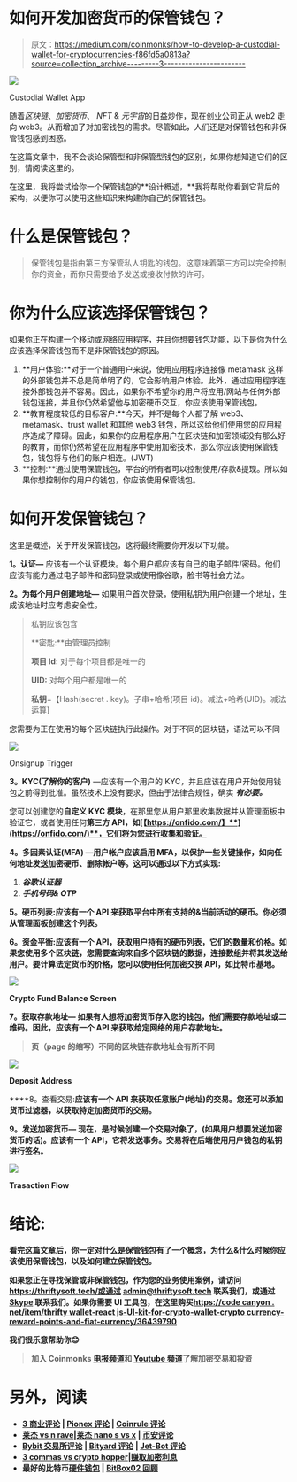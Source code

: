 # 如何开发加密货币的保管钱包？

> 原文：<https://medium.com/coinmonks/how-to-develop-a-custodial-wallet-for-cryptocurrencies-f86fd5a0813a?source=collection_archive---------3----------------------->

![](img/39fb82df4b5f828c4e96367ee5219e22.png)

Custodial Wallet App

随着*区块链*、*加密货币*、 *NFT* & *元宇宙*的日益炒作，现在创业公司正从 web2 走向 web3。从而增加了对加密钱包的需求。尽管如此，人们还是对保管钱包和非保管钱包感到困惑。

在这篇文章中，我不会谈论保管型和非保管型钱包的区别，如果你想知道它们的区别，请阅读这里的。

在这里，我将尝试给你一个保管钱包的**设计概述，**我将帮助你看到它背后的架构，以便你可以使用这些知识来构建你自己的保管钱包。

# **什么是保管钱包？**

> 保管钱包是指由第三方保管私人钥匙的钱包。这意味着第三方可以完全控制你的资金，而你只需要给予发送或接收付款的许可。

# **你为什么应该选择保管钱包？**

如果你正在构建一个移动或网络应用程序，并且你想要钱包功能，以下是你为什么应该选择保管钱包而不是非保管钱包的原因。

1.  **用户体验:**对于一个普通用户来说，使用应用程序连接像 metamask 这样的外部钱包并不总是简单明了的，它会影响用户体验。此外，通过应用程序连接外部钱包并不容易。因此，如果你不希望你的用户将应用/网站与任何外部钱包连接，并且你仍然希望他与加密硬币交互，你应该使用保管钱包。
2.  **教育程度较低的目标客户:**今天，并不是每个人都了解 web3、metamask、trust wallet 和其他 web3 钱包，所以这给他们使用您的应用程序造成了障碍。因此，如果你的应用程序用户在区块链和加密领域没有那么好的教育，而你仍然希望在应用程序中使用加密技术，那么你应该使用保管钱包，钱包将与他们的账户相连。(JWT)
3.  **控制:**通过使用保管钱包，平台的所有者可以控制使用/存款&提现。所以如果你想控制你的用户的钱包，你应该使用保管钱包。

# **如何开发保管钱包？**

这里是概述，关于开发保管钱包，这将最终需要你开发以下功能。

**1。认证—** 应该有一个认证模块。每个用户都应该有自己的电子邮件/密码。他们应该有能力通过电子邮件和密码登录或使用像谷歌，脸书等社会方法。

**2。为每个用户创建地址—** 如果用户首次登录，使用私钥为用户创建一个地址，生成该地址时应考虑安全性。

> 私钥应该包含
> 
> **密匙:**由管理员控制
> 
> **项目 Id:** 对于每个项目都是唯一的
> 
> **UID:** 对每个用户都是唯一的
> 
> **私钥**=【Hash(secret . key)。子串+哈希(项目 id)。减法+哈希(UID)。减法运算]

您需要为正在使用的每个区块链执行此操作。对于不同的区块链，语法可以不同

![](img/e0e0db84c40a0239a89fa4ac3a237932.png)

Onsignup Trigger

**3。KYC(了解你的客户)** —应该有一个用户的 KYC，并且应该在用户开始使用钱包之前得到批准。虽然技术上没有要求，但由于法律合规性，确实 ***有必要。***

您可以创建您的**自定义 KYC 模块**，在那里您从用户那里收集数据并从管理面板中验证它，或者使用任何**第三方 API，如**[**【https://onfido.com/】**](https://onfido.com/)**，它们将为您进行收集和验证。**

****4。多因素认证(MFA)** —用户帐户应该启用 MFA，以保护一些关键操作，如**向任何地址发送加密硬币**、**删除帐户**等。这可以通过以下方式实现:**

1.  ***谷歌认证器***
2.  ***手机号码& OTP***

****5。硬币列表**:应该有一个 API 来获取平台中所有支持的&当前活动的硬币。你必须从管理面板创建这个列表。**

****6。资金平衡**:应该有一个 API，获取用户持有的硬币列表，它们的数量和价格。如果您使用多个区块链，您需要查询来自多个区块链的数据，连接数组并将其发送给用户。要计算法定货币的价格，您可以使用任何加密交换 API，如比特币基地。**

**![](img/82caebc0e089419a57ce1a4a51457508.png)**

****Crypto Fund Balance Screen****

****7。获取存款地址—** 如果有人想将加密货币存入您的钱包，他们需要存款地址或二维码。因此，应该有一个 API 来获取给定网络的用户存款地址。**

> **页（page 的缩写）不同的区块链存款地址会有所不同**

**![](img/82c28086d3effee8132af3e2cc7056cd.png)**

****Deposit Address****

****8。查看交易:**应该有一个 API 来获取任意账户(地址)的交易。您还可以添加货币过滤器，以获取特定加密货币的交易。**

****9。发送加密货币—** 现在，是时候创建一个交易对象了，(如果用户想要发送加密货币的话)。应该有一个 API，它将发送事务。交易将在后端使用用户钱包的私钥进行签名。**

**![](img/7061684819c42e6f806ea468a8630f96.png)**

****Trasaction Flow****

# **结论:**

**看完这篇文章后，你一定对什么是保管钱包有了一个概念，为什么&什么时候你应该使用保管钱包，以及如何建立保管钱包。**

**如果您正在寻找保管或非保管钱包，作为您的业务使用案例，请访问 https://thriftysoft.tech/或通过 [admin@thriftysoft.tech](mailto:admin@thriftysoft.tech) 联系我们，或通过 [Skype](https://join.skype.com/invite/lrSe4UlrOeeh) 联系我们。如果你需要 UI 工具包，在这里购买[https://code canyon . net/item/thrifty wallet-react js-UI-kit-for-crypto-wallet-crypto currency-reward-points-and-fiat-currency/36439790](https://codecanyon.net/item/thriftywallet-reactjs-ui-kit-for-crypto-wallet-cryptocurrency-reward-points-and-fiat-currency/36439790)**

**我们很乐意帮助你😊**

> **加入 Coinmonks [电报频道](https://t.me/coincodecap)和 [Youtube 频道](https://www.youtube.com/c/coinmonks/videos)了解加密交易和投资**

# **另外，阅读**

*   **[3 商业评论](/coinmonks/3commas-review-an-excellent-crypto-trading-bot-2020-1313a58bec92) | [Pionex 评论](https://coincodecap.com/pionex-review-exchange-with-crypto-trading-bot) | [Coinrule 评论](/coinmonks/coinrule-review-2021-a-beginner-friendly-crypto-trading-bot-daf0504848ba)**
*   **[莱杰 vs n rave](/coinmonks/ledger-vs-ngrave-zero-7e40f0c1d694)|[莱杰 nano s vs x](/coinmonks/ledger-nano-s-vs-x-battery-hardware-price-storage-59a6663fe3b0) | [币安评论](/coinmonks/binance-review-ee10d3bf3b6e)**
*   **[Bybit 交易所评论](/coinmonks/bybit-exchange-review-dbd570019b71) | [Bityard 评论](https://coincodecap.com/bityard-reivew) | [Jet-Bot 评论](https://coincodecap.com/jet-bot-review)**
*   **[3 commas vs crypto hopper](/coinmonks/3commas-vs-pionex-vs-cryptohopper-best-crypto-bot-6a98d2baa203)|[赚取加密利息](/coinmonks/earn-crypto-interest-b10b810fdda3)**
*   **最好的比特币[硬件钱包](/coinmonks/hardware-wallets-dfa1211730c6) | [BitBox02 回顾](/coinmonks/bitbox02-review-your-swiss-bitcoin-hardware-wallet-c36c88fff29)**